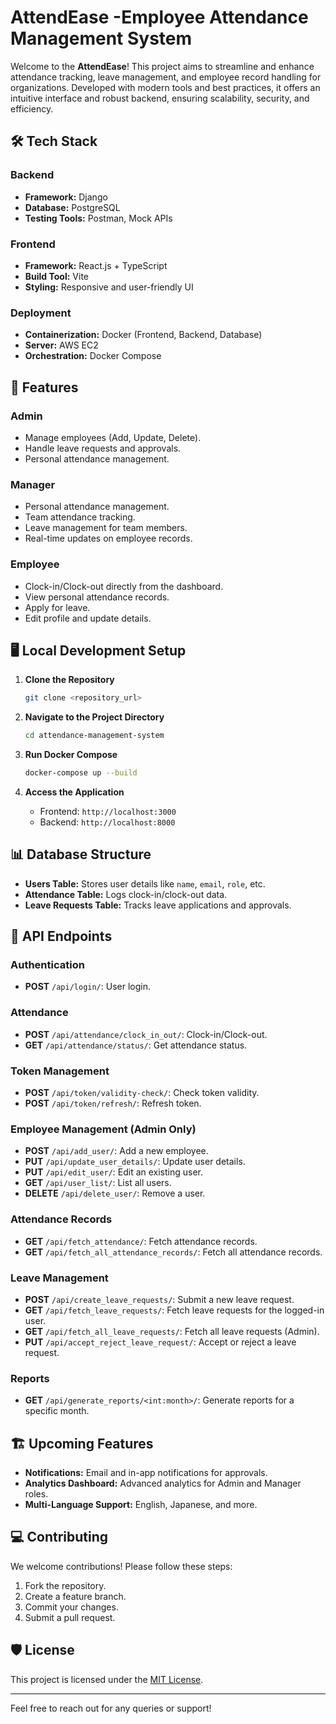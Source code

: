 # AttendEase -Employee Attendance Management System

Welcome to the **AttendEase**! This project aims to streamline and enhance attendance tracking, leave management, and employee record handling for organizations. Developed with modern tools and best practices, it offers an intuitive interface and robust backend, ensuring scalability, security, and efficiency.

## 🛠️ Tech Stack

### Backend
- **Framework:** Django
- **Database:** PostgreSQL
- **Testing Tools:** Postman, Mock APIs

### Frontend
- **Framework:** React.js + TypeScript
- **Build Tool:** Vite
- **Styling:** Responsive and user-friendly UI

### Deployment
- **Containerization:** Docker (Frontend, Backend, Database)
- **Server:** AWS EC2
- **Orchestration:** Docker Compose

## 🚀 Features

### Admin
- Manage employees (Add, Update, Delete).
- Handle leave requests and approvals.
- Personal attendance management.

### Manager
- Personal attendance management.
- Team attendance tracking.
- Leave management for team members.
- Real-time updates on employee records.

### Employee
- Clock-in/Clock-out directly from the dashboard.
- View personal attendance records.
- Apply for leave.
- Edit profile and update details.

## 🖥️ Local Development Setup

1. **Clone the Repository**
   ```bash
   git clone <repository_url>
   ```

2. **Navigate to the Project Directory**
   ```bash
   cd attendance-management-system
   ```

3. **Run Docker Compose**
   ```bash
   docker-compose up --build
   ```

4. **Access the Application**
   - Frontend: `http://localhost:3000`
   - Backend: `http://localhost:8000`

## 📊 Database Structure
- **Users Table:** Stores user details like `name`, `email`, `role`, etc.
- **Attendance Table:** Logs clock-in/clock-out data.
- **Leave Requests Table:** Tracks leave applications and approvals.

## 🔗 API Endpoints

### Authentication
- **POST** `/api/login/`: User login.

### Attendance
- **POST** `/api/attendance/clock_in_out/`: Clock-in/Clock-out.
- **GET** `/api/attendance/status/`: Get attendance status.

### Token Management
- **POST** `/api/token/validity-check/`: Check token validity.
- **POST** `/api/token/refresh/`: Refresh token.

### Employee Management (Admin Only)
- **POST** `/api/add_user/`: Add a new employee.
- **PUT** `/api/update_user_details/`: Update user details.
- **PUT** `/api/edit_user/`: Edit an existing user.
- **GET** `/api/user_list/`: List all users.
- **DELETE** `/api/delete_user/`: Remove a user.

### Attendance Records
- **GET** `/api/fetch_attendance/`: Fetch attendance records.
- **GET** `/api/fetch_all_attendance_records/`: Fetch all attendance records.

### Leave Management
- **POST** `/api/create_leave_requests/`: Submit a new leave request.
- **GET** `/api/fetch_leave_requests/`: Fetch leave requests for the logged-in user.
- **GET** `/api/fetch_all_leave_requests/`: Fetch all leave requests (Admin).
- **PUT** `/api/accept_reject_leave_request/`: Accept or reject a leave request.

### Reports
- **GET** `/api/generate_reports/<int:month>/`: Generate reports for a specific month.

## 🏗️ Upcoming Features
- **Notifications:** Email and in-app notifications for approvals.
- **Analytics Dashboard:** Advanced analytics for Admin and Manager roles.
- **Multi-Language Support:** English, Japanese, and more.

## 💻 Contributing
We welcome contributions! Please follow these steps:
1. Fork the repository.
2. Create a feature branch.
3. Commit your changes.
4. Submit a pull request.

## 🛡️ License
This project is licensed under the [MIT License](LICENSE).

---

Feel free to reach out for any queries or support!
